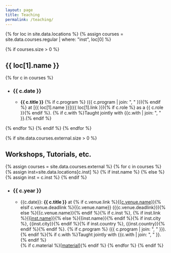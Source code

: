 ```yaml
---
layout: page
title: Teaching
permalink: /teaching/
---
```


{% for loc in site.data.locations %}
{% assign courses = site.data.courses.regular | where: "inst", loc[0] %}

{% if courses.size > 0 %}
## {{ loc[1].name }}

{% for c in courses %}

- ### {{ c.date }}
  - **{{ c.title }}** {% if c.program %} ({{ c.program | join: ", " }}){% endif %} at [{{ loc[1].name }}]({{ loc[1].link }}){% if c.role %} as a {{ c.role }}{% endif %}. {% if c.with %}Taught jointly with {{c.with | join: ", " }}.{% endif %}

{% endfor %}
{% endif %}
{% endfor %}

{% if site.data.courses.external.size > 0 %}

## Workshops, Tutorials, etc.

{% assign courses = site.data.courses.external %}
{% for c in courses %}
{% assign inst=site.data.locations[c.inst] %}
{% if inst.name %}
{% else %}
{% assign inst = c.inst %}
{% endif %}
- ### {{ c.year }}
  - {{c.date}}: **{{ c.title }}** at {% if c.venue.link %}[{{c.venue.name}}]({{c.venue.link}}){% elsif c.venue.deadlink %}{{c.venue.name}} ({{c.venue.deadlink}}){% else %}{{c.venue.name}}{% endif %}{% if c.inst %}, {% if inst.link %}[{{inst.name}}]({{inst.link}}){% else %}{{inst.name}}{% endif %}{% if inst.city %}, {{inst.city}}{% endif %}{% if inst.country %}, {{inst.country}}{% endif %}{% endif %}. {% if c.program %} ({{ c.program | join: ", " }}). {% endif %}{% if c.with %}Taught jointly with {{c.with | join: ", " }}.{% endif %}<br/>{% if c.material %}[[material]]({{c.material}}){% endif %}
{% endfor %}
{% endif %}
